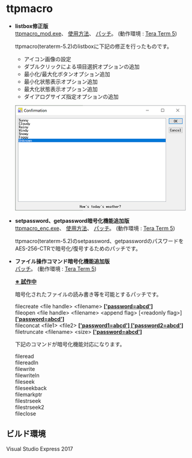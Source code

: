 # ttpmacro

  - **listbox修正版**  
    [ttpmacro_mod.exe](https://github.com/hkanou/ttpmacro/tree/main/ttpmacro/Release)、
    [使用方法](http://htmlpreview.github.io/?https://github.com/hkanou/ttpmacro/blob/main/ttpmacro/doc/listbox.html)、
    [パッチ](https://github.com/hkanou/ttpmacro/tree/main/ttpmacro)。
    (動作環境 : [Tera Term 5](https://teratermproject.github.io/))

    ttpmacro(teraterm-5.2)のlistboxに下記の修正を行ったものです。
    - アイコン画像の設定
    - ダブルクリックによる項目選択オプションの追加
    - 最小化/最大化ボタンオプション追加
    - 最小化状態表示オプション追加
    - 最大化状態表示オプション追加
    - ダイアログサイズ指定オプションの追加

    ![Listbox Image](image/listbox.png)

  - **setpassword、getpassword暗号化機能追加版**  
    [ttpmacro_enc.exe](https://github.com/hkanou/ttpmacro/tree/main/ttpmacro2/Release)、
    [使用方法](http://htmlpreview.github.io/?https://github.com/hkanou/ttpmacro/blob/main/ttpmacro2/doc/setpassword.html)、
    [パッチ](https://github.com/hkanou/ttpmacro/tree/main/ttpmacro2)。
    (動作環境 : [Tera Term 5](https://teratermproject.github.io/))

    ttpmacro(teraterm-5.2)のsetpassword、getpasswordのパスワードをAES-256-CTRで暗号化/復号するためのパッチです。

  - **ファイル操作コマンド暗号化機能追加版**  
    [パッチ](https://github.com/hkanou/ttpmacro/tree/main/ttpmacro3)。
    (動作環境 : [Tera Term 5](https://teratermproject.github.io/))
  
    **<ins>※ 試作中</ins>**  
  
    暗号化されたファイルの読み書き等を可能とするパッチです。  
    
    filecreate \<file handle\> \<filename\> **<ins>['password=abcd']</ins>**  
    fileopen \<file handle\> \<filename\> \<append flag\> [\<readonly flag\>] **<ins>['password=abcd']</ins>**  
    fileconcat \<file1\> \<file2\> **<ins>['password1=abcd'] ['password2=abcd']</ins>**  
    filetruncate \<filename\> \<size\> **<ins>['password=abcd']</ins>**  
    
    下記のコマンドが暗号化機能対応になります。  
  
    fileread  
    filereadln  
    filewrite  
    filewriteln  
    fileseek  
    fileseekback  
    filemarkptr  
    filestrseek  
    filestrseek2  
    fileclose  

## ビルド環境

  Visual Studio Express 2017

